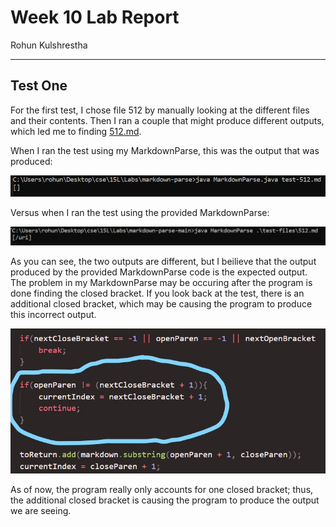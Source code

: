 # Week 10 Lab Report
Rohun Kulshrestha

***

## Test One ##
For the first test, I chose file 512 by manually looking at the different files and their contents. Then I ran a couple that might produce different outputs, which led me to finding [512.md](512.md).

When I ran the test using my MarkdownParse, this was the output that was produced:

![image](testmain.PNG)

Versus when I ran the test using the provided MarkdownParse:

![image](testother.PNG)

As you can see, the two outputs are different, but I beilieve that the output produced by the provided MarkdownParse code is the expected output. The problem in my MarkdownParse may be occuring after the program is done finding the closed bracket. If you look back at the test, there is an additional closed bracket, which may be causing the program to produce this incorrect output. 

![image](codeOne.JPG)

As of now, the program really only accounts for one closed bracket; thus, the additional closed bracket is causing the program to produce the output we are seeing.





